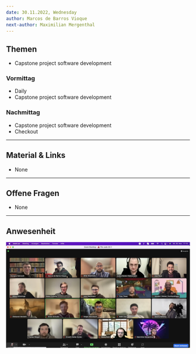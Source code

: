 ```yaml
---
date: 30.11.2022, Wednesday
author: Marcos de Barros Vioque
next-author: Maximilian Mergenthal
---
```


## Themen
- Capstone project software development

### Vormittag

- Daily
- Capstone project software development

### Nachmittag

- Capstone project software development
- Checkout

---

## Material & Links

- None

---

## Offene Fragen

- None

---

## Anwesenheit

![2022/11/30](../images/2022-11-30.png)